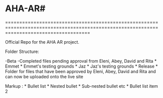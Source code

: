 # AHA-AR#

==========================================================================================================================================

Official Repo for the AHA AR project. 

Folder Structure:

-Beta
 -Completed files pending approval from Eleni, Abey, David and Rita
          * Emmet
              * Emmet's testing grounds
          * Jaz
              * Jaz's testing grounds
          * Release
              * Folder for files that have been approved by Eleni, Abey, David and Rita and can now be uploaded onto the live site

Markup : * Bullet list
              * Nested bullet
                  * Sub-nested bullet etc
          * Bullet list item 2
